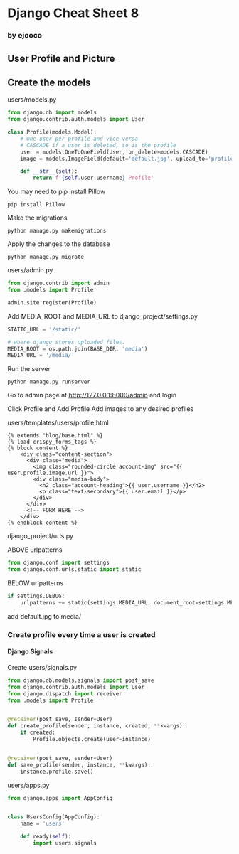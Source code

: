 # Django Cheat Sheet 8
### by ejooco

## User Profile and Picture

## Create the models

users/models.py

```python
from django.db import models
from django.contrib.auth.models import User

class Profile(models.Model):
    # One user per profile and vice versa
    # CASCADE if a user is deleted, so is the profile
    user = models.OneToOneField(User, on_delete=models.CASCADE)
    image = models.ImageField(default='default.jpg', upload_to='profile_pics')

    def __str__(self):
        return f'{self.user.username} Profile'
```

You may need to pip install Pillow
```
pip install Pillow
```

Make the migrations
```
python manage.py makemigrations
```
Apply the changes to the database
```
python manage.py migrate
```

users/admin.py
```python
from django.contrib import admin
from .models import Profile

admin.site.register(Profile)
```

Add MEDIA_ROOT and MEDIA_URL to django_project/settings.py
```python
STATIC_URL = '/static/'

# where django stores uploaded files.
MEDIA_ROOT = os.path.join(BASE_DIR, 'media')
MEDIA_URL = '/media/'
```

Run the server
```
python manage.py runserver
```
Go to admin page at http://127.0.0.1:8000/admin and login

Click Profile and Add Profile 
Add images to any desired profiles

users/templates/users/profile.html
```
{% extends "blog/base.html" %}
{% load crispy_forms_tags %}
{% block content %}
    <div class="content-section">
      <div class="media">
        <img class="rounded-circle account-img" src="{{ user.profile.image.url }}">
        <div class="media-body">
          <h2 class="account-heading">{{ user.username }}</h2>
          <p class="text-secondary">{{ user.email }}</p>
        </div>
      </div>
      <!-- FORM HERE -->
    </div>
{% endblock content %}
```
django_project/urls.py

ABOVE urlpatterns
```python
from django.conf import settings
from django.conf.urls.static import static
```
BELOW urlpatterns
```python
if settings.DEBUG:
    urlpatterns += static(settings.MEDIA_URL, document_root=settings.MEDIA_ROOT)
```

add default.jpg to media/

### Create profile every time a user is created
#### Django Signals

Create users/signals.py
```python
from django.db.models.signals import post_save
from django.contrib.auth.models import User
from django.dispatch import receiver
from .models import Profile


@receiver(post_save, sender=User)
def create_profile(sender, instance, created, **kwargs):
    if created:
        Profile.objects.create(user=instance)


@receiver(post_save, sender=User)
def save_profile(sender, instance, **kwargs):
    instance.profile.save()
```
users/apps.py
```python
from django.apps import AppConfig


class UsersConfig(AppConfig):
    name = 'users'

    def ready(self):
        import users.signals
```









